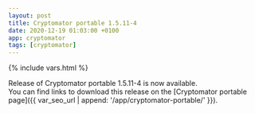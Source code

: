 ```yaml
---
layout: post
title: Cryptomator portable 1.5.11-4
date: 2020-12-19 01:03:00 +0100
app: cryptomator
tags: [cryptomator]
---
```

{% include vars.html %}

Release of Cryptomator portable 1.5.11-4 is now available.<br />
You can find links to download this release on the [Cryptomator portable page]({{ var_seo_url | append: '/app/cryptomator-portable/' }}).
